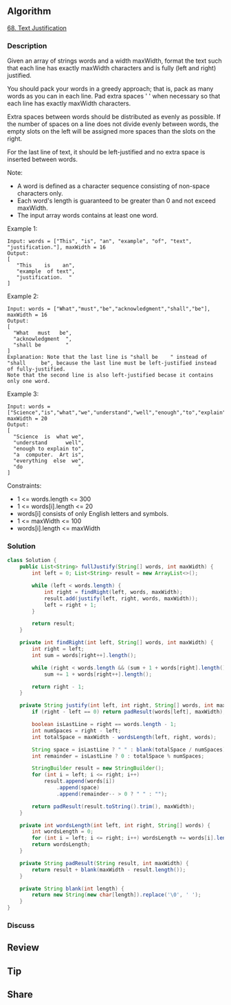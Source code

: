 ## Algorithm

[68. Text Justification](https://leetcode.com/problems/text-justification/)

### Description

Given an array of strings words and a width maxWidth, format the text such that each line has exactly maxWidth characters and is fully (left and right) justified.

You should pack your words in a greedy approach; that is, pack as many words as you can in each line. Pad extra spaces ' ' when necessary so that each line has exactly maxWidth characters.

Extra spaces between words should be distributed as evenly as possible. If the number of spaces on a line does not divide evenly between words, the empty slots on the left will be assigned more spaces than the slots on the right.

For the last line of text, it should be left-justified and no extra space is inserted between words.

Note:

- A word is defined as a character sequence consisting of non-space characters only.
- Each word's length is guaranteed to be greater than 0 and not exceed maxWidth.
- The input array words contains at least one word.


Example 1:

```
Input: words = ["This", "is", "an", "example", "of", "text", "justification."], maxWidth = 16
Output:
[
   "This    is    an",
   "example  of text",
   "justification.  "
]
```

Example 2:

```
Input: words = ["What","must","be","acknowledgment","shall","be"], maxWidth = 16
Output:
[
  "What   must   be",
  "acknowledgment  ",
  "shall be        "
]
Explanation: Note that the last line is "shall be    " instead of "shall     be", because the last line must be left-justified instead of fully-justified.
Note that the second line is also left-justified becase it contains only one word.
```

Example 3:

```
Input: words = ["Science","is","what","we","understand","well","enough","to","explain","to","a","computer.","Art","is","everything","else","we","do"], maxWidth = 20
Output:
[
  "Science  is  what we",
  "understand      well",
  "enough to explain to",
  "a  computer.  Art is",
  "everything  else  we",
  "do                  "
]
```

Constraints:

- 1 <= words.length <= 300
- 1 <= words[i].length <= 20
- words[i] consists of only English letters and symbols.
- 1 <= maxWidth <= 100
- words[i].length <= maxWidth

### Solution

```java
class Solution {
    public List<String> fullJustify(String[] words, int maxWidth) {
        int left = 0; List<String> result = new ArrayList<>();

        while (left < words.length) {
            int right = findRight(left, words, maxWidth);
            result.add(justify(left, right, words, maxWidth));
            left = right + 1;
        }

        return result;
    }

    private int findRight(int left, String[] words, int maxWidth) {
        int right = left;
        int sum = words[right++].length();

        while (right < words.length && (sum + 1 + words[right].length()) <= maxWidth)
            sum += 1 + words[right++].length();

        return right - 1;
    }

    private String justify(int left, int right, String[] words, int maxWidth) {
        if (right - left == 0) return padResult(words[left], maxWidth);

        boolean isLastLine = right == words.length - 1;
        int numSpaces = right - left;
        int totalSpace = maxWidth - wordsLength(left, right, words);

        String space = isLastLine ? " " : blank(totalSpace / numSpaces);
        int remainder = isLastLine ? 0 : totalSpace % numSpaces;

        StringBuilder result = new StringBuilder();
        for (int i = left; i <= right; i++)
            result.append(words[i])
                .append(space)
                .append(remainder-- > 0 ? " " : "");

        return padResult(result.toString().trim(), maxWidth);
    }

    private int wordsLength(int left, int right, String[] words) {
        int wordsLength = 0;
        for (int i = left; i <= right; i++) wordsLength += words[i].length();
        return wordsLength;
    }

    private String padResult(String result, int maxWidth) {
        return result + blank(maxWidth - result.length());
    }

    private String blank(int length) {
        return new String(new char[length]).replace('\0', ' ');
    }
}
```

### Discuss

## Review


## Tip


## Share
